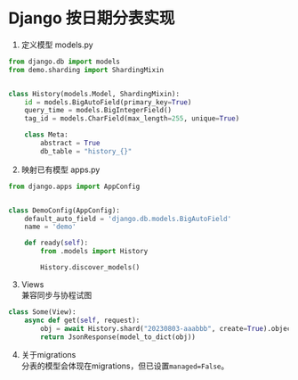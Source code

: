 # Django 按日期分表实现

1. 定义模型 models.py

```python
from django.db import models
from demo.sharding import ShardingMixin


class History(models.Model, ShardingMixin):
    id = models.BigAutoField(primary_key=True)
    query_time = models.BigIntegerField()
    tag_id = models.CharField(max_length=255, unique=True)

    class Meta:
        abstract = True
        db_table = "history_{}"
```

2. 映射已有模型 apps.py

```python
from django.apps import AppConfig


class DemoConfig(AppConfig):
    default_auto_field = 'django.db.models.BigAutoField'
    name = 'demo'

    def ready(self):
        from .models import History

        History.discover_models()
```

3. Views  
兼容同步与协程试图

```python
class Some(View):
    async def get(self, request):
        obj = await History.shard("20230803-aaabbb", create=True).objects.afirst()
        return JsonResponse(model_to_dict(obj))
```

4. 关于migrations  
分表的模型会体现在migrations，但已设置`managed=False`。